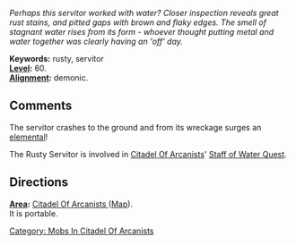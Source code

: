 *Perhaps this servitor worked with water? Closer inspection reveals
great rust stains, and pitted gaps with brown and flaky edges. The smell
of stagnant water rises from its form - whoever thought putting metal
and water together was clearly having an 'off' day.*

**Keywords:** rusty, servitor  
**[Level](Level "wikilink"):** 60.  
**[Alignment](Alignment "wikilink"):** demonic.  

## Comments

The servitor crashes to the ground and from its wreckage surges an
[elemental](Wrathful_Water_Elemental "wikilink")!

The Rusty Servitor is involved in [Citadel Of
Arcanists](:Category:_Citadel_Of_Arcanists "wikilink")' [Staff of Water
Quest](Staff_Of_Water_Quest "wikilink").

## Directions

**[Area](:Category:_Areas "wikilink"):** [Citadel Of Arcanists
](:Category:_Citadel_Of_Arcanists "wikilink")
([Map](Citadel_Of_Arcanists_Map "wikilink")).  
It is portable.

[Category: Mobs In Citadel Of
Arcanists](Category:_Mobs_In_Citadel_Of_Arcanists "wikilink")
